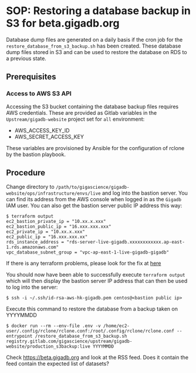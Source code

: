 # SOP: Restoring a database backup in S3 for beta.gigadb.org

Database dump files are generated on a daily basis if the cron job for the
`restore_database_from_s3_backup.sh` has been created. These database dump files
stored in S3 and can be used to restore the database on RDS to a previous state.

## Prerequisites

### Access to AWS S3 API

Accessing the S3 bucket containing the database backup files requires AWS
credentials. These are provided as Gitlab variables in the
`Upstream/gigadb-website` project set for `all` environment:

* AWS_ACCESS_KEY_ID
* AWS_SECRET_ACCESS_KEY

These variables are provisioned by Ansible for the configuration of rclone by
the bastion playbook.

## Procedure

Change directory to `/path/to/gigascience/gigadb-website/ops/infrastructure/envs/live`
and log into the bastion server. You can find its address from the AWS console when 
logged in as the `Gigadb` IAM user. You can also get the bastion server public IP 
address this way:
```
$ terraform output
ec2_bastion_private_ip = "10.xx.x.xxx"
ec2_bastion_public_ip = "16.xxx.xxx.xxx"
ec2_private_ip = "10.xx.x.xxx"
ec2_public_ip = "16.xxx.xxx.xx"
rds_instance_address = "rds-server-live-gigadb.xxxxxxxxxxxx.ap-east-1.rds.amazonaws.com"
vpc_database_subnet_group = "vpc-ap-east-1-live-gigadb-gigadb"
```

If there is any terraform problems, please look for the fix at [here](PRODUCTION_TROUBLESHOOT.md#what-to-do-if-terraform-execution-fails)

You should now have been able to successfully execute `terraform output` which will then display the bastion server IP
address that can then be used to log into the server:
```
$ ssh -i ~/.ssh/id-rsa-aws-hk-gigadb.pem centos@<bastion public ip>
```

Execute this command to restore the database from a backup taken on YYYYMMDD
```
$ docker run --rm --env-file .env -v /home/ec2-user/.config/rclone/rclone.conf:/root/.config/rclone/rclone.conf --entrypoint /restore_database_from_s3_backup.sh registry.gitlab.com/gigascience/upstream/gigadb-website/production_s3backup:live YYYYMMDD
```

Check https://beta.gigadb.org and look at the RSS feed. Does it contain the feed
contain the expected list of datasets?